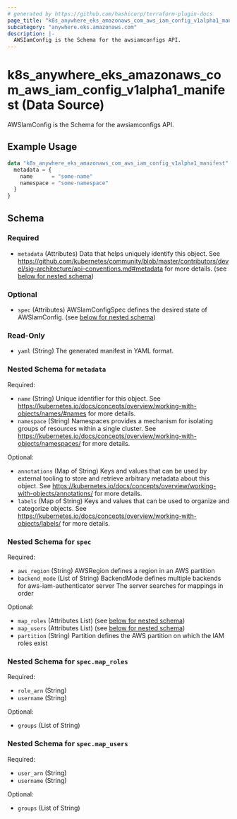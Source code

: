 ```yaml
---
# generated by https://github.com/hashicorp/terraform-plugin-docs
page_title: "k8s_anywhere_eks_amazonaws_com_aws_iam_config_v1alpha1_manifest Data Source - terraform-provider-k8s"
subcategory: "anywhere.eks.amazonaws.com"
description: |-
  AWSIamConfig is the Schema for the awsiamconfigs API.
---
```


# k8s_anywhere_eks_amazonaws_com_aws_iam_config_v1alpha1_manifest (Data Source)

AWSIamConfig is the Schema for the awsiamconfigs API.

## Example Usage

```terraform
data "k8s_anywhere_eks_amazonaws_com_aws_iam_config_v1alpha1_manifest" "example" {
  metadata = {
    name      = "some-name"
    namespace = "some-namespace"
  }
}
```

<!-- schema generated by tfplugindocs -->
## Schema

### Required

- `metadata` (Attributes) Data that helps uniquely identify this object. See https://github.com/kubernetes/community/blob/master/contributors/devel/sig-architecture/api-conventions.md#metadata for more details. (see [below for nested schema](#nestedatt--metadata))

### Optional

- `spec` (Attributes) AWSIamConfigSpec defines the desired state of AWSIamConfig. (see [below for nested schema](#nestedatt--spec))

### Read-Only

- `yaml` (String) The generated manifest in YAML format.

<a id="nestedatt--metadata"></a>
### Nested Schema for `metadata`

Required:

- `name` (String) Unique identifier for this object. See https://kubernetes.io/docs/concepts/overview/working-with-objects/names/#names for more details.
- `namespace` (String) Namespaces provides a mechanism for isolating groups of resources within a single cluster. See https://kubernetes.io/docs/concepts/overview/working-with-objects/namespaces/ for more details.

Optional:

- `annotations` (Map of String) Keys and values that can be used by external tooling to store and retrieve arbitrary metadata about this object. See https://kubernetes.io/docs/concepts/overview/working-with-objects/annotations/ for more details.
- `labels` (Map of String) Keys and values that can be used to organize and categorize objects. See https://kubernetes.io/docs/concepts/overview/working-with-objects/labels/ for more details.


<a id="nestedatt--spec"></a>
### Nested Schema for `spec`

Required:

- `aws_region` (String) AWSRegion defines a region in an AWS partition
- `backend_mode` (List of String) BackendMode defines multiple backends for aws-iam-authenticator server The server searches for mappings in order

Optional:

- `map_roles` (Attributes List) (see [below for nested schema](#nestedatt--spec--map_roles))
- `map_users` (Attributes List) (see [below for nested schema](#nestedatt--spec--map_users))
- `partition` (String) Partition defines the AWS partition on which the IAM roles exist

<a id="nestedatt--spec--map_roles"></a>
### Nested Schema for `spec.map_roles`

Required:

- `role_arn` (String)
- `username` (String)

Optional:

- `groups` (List of String)


<a id="nestedatt--spec--map_users"></a>
### Nested Schema for `spec.map_users`

Required:

- `user_arn` (String)
- `username` (String)

Optional:

- `groups` (List of String)
